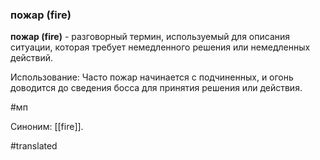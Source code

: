 ### пожар (fire)

**пожар (fire)** - разговорный термин, используемый для описания ситуации, которая требует немедленного решения или немедленных действий.

Использование: Часто пожар начинается с подчиненных, и огонь доводится до сведения босса для принятия решения или действия.

#мп

Синоним: [[fire]].

#translated
